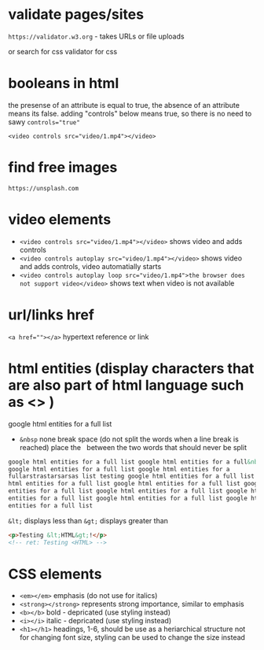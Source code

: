 # validate pages/sites

`https://validator.w3.org` - takes URLs or file uploads

or search for css validator for css

# booleans in html

the presense of an attribute is equal to true, the absence
of an attribute means its false. adding "controls" below means
true, so there is no need to sawy `controls="true"`

`<video controls src="video/1.mp4"></video>`

# find free images

`https://unsplash.com`

# video elements

- `<video controls src="video/1.mp4"></video>` shows video and adds controls
- `<video controls autoplay src="video/1.mp4"></video>` shows video and adds controls, video automatially starts
- `<video controls autoplay loop src="video/1.mp4">the browser does not support video</video>` shows text when video is not available

# url/links href

`<a href=""></a>` hypertext reference or link

# html entities (display characters that are also part of html language such as <> )

google html entities for a full list

- `&nbsp` none break space (do not split the words when a line break is reached)
  place the &nbsp; between the two words that should never be split

```html
google html entities for a full list google html entities for a full&nbsp;list
google html entities for a full list google html entities for a
fullarstrastarsarsas list testing google html entities for a full list google
html entities for a full list google html entities for a full list google html
entities for a full list google html entities for a full list google html
entities for a full list google html entities for a full list google html
entities for a full list
```

`&lt;` displays less than
`&gt;` displays greater than

```html
<p>Testing &lt;HTML&gt;!</p>
<!-- ret: Testing <HTML> -->
```

# CSS elements

- `<em></em>` emphasis (do not use for italics)
- `<strong></strong>` represents strong importance, similar to emphasis
- `<b></b>` bold - depricated (use styling instead)
- `<i></i>` italic - depricated (use styling instead)
- `<h1></h1>` headings, 1-6, should be use as a heriarchical structure not for
  changing font size, styling can be used to change the size instead
